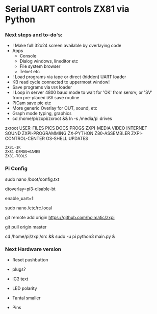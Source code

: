 

# Serial UART controls ZX81 via Python


### Next steps and to-do's:

* ! Make full 32x24 screen available by overlaying code
* Apps
    * Console
    * Dialog windows, lineditor etc
    * File system browser
    * Telnet etc
* ! Load programs via tape or direct (hidden) UART loader
* KB read cycle connected to uppermost window!
* Save programs via `USR` loader
* ! Loop in server 4800 baud mode to wait for 'OK' from sersrv, or 'SV' from pre-placed `USR` save routine 
* PiCam save pic etc
* More generic Overlay for OUT, sound, etc
* Graph mode typing, graphics
* cd /home/pi/zxpi/zxroot && ln -s /media/pi drives

zxroot
	USER-FILES				PICS DOCS PROGS
	ZXPI-MEDIA				VIDEO INTERNET SOUND 
	ZXPI-PROGRAMMING		ZX-PYTHON   Z80-ASSEMBLER
	ZXPI-CONTROL-CENTER		OS-SHELL  UPDATES
	
	ZX81-1K
	ZX81-DEMOS+GAMES
	ZX81-TOOLS


### Pi Config


   sudo nano /boot/config.txt 

   dtoverlay=pi3-disable-bt

   enable_uart=1

   sudo nano /etc/rc.local 
 
   git remote add origin https://github.com/holmatic/zxpi

   git pull origin master 

   cd /home/pi/zxpi/src && sudo -u pi python3 main.py & 


### Next Hardware version
* Reset pushbutton
* plugs?

* IC3 text
* LED polarity
* Tantal smaller
* Pins